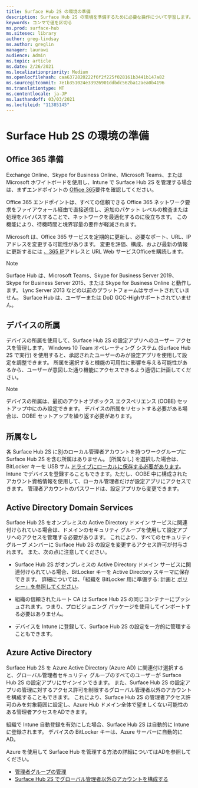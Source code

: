 ```yaml
---
title: Surface Hub 2S の環境の準備
description: Surface Hub 2S の環境を準備するために必要な操作について学習します。
keywords: コンマで値を区切る
ms.prod: surface-hub
ms.sitesec: library
author: greg-lindsay
ms.author: greglin
manager: laurawi
audience: Admin
ms.topic: article
ms.date: 2/26/2021
ms.localizationpriority: Medium
ms.openlocfilehash: caa6372820222f6f2f225f028161b3441b147a82
ms.sourcegitcommit: 7e1b351024e33926901ddbdc562ba12aea0b4196
ms.translationtype: MT
ms.contentlocale: ja-JP
ms.lasthandoff: 03/03/2021
ms.locfileid: "11385145"
---
```

# <a name="prepare-your-environment-for-surface-hub-2s"></a>Surface Hub 2S の環境の準備

## <a name="office-365-readiness"></a>Office 365 準備

Exchange Online、Skype for Business Online、Microsoft Teams、または Microsoft ホワイトボードを使用し、Intune で Surface Hub 2S を管理する場合は、まずエンドポイントの [Office 365](https://docs.microsoft.com/office365/enterprise/office-365-endpoints)要件を確認してください。

Office 365 エンドポイントは、すべての信頼できる Office 365 ネットワーク要求をファイアウォール経由で直接送信し、追加のパケット レベルの検査または処理をバイパスすることで、ネットワークを最適化するのに役立ちます。 この機能により、待機時間と境界容量の要件が軽減されます。

Microsoft は、Office 365 サービスを定期的に更新し、必要なポート、URL、IP アドレスを変更する可能性があります。 変更を評価、構成、および最新の情報に更新するには [、365 IP](https://docs.microsoft.com/office365/enterprise/office-365-ip-web-service)アドレスと URL Web サービスOfficeを購読します。

> [!NOTE]
> Surface Hub は、Microsoft Teams、Skype for Business Server 2019、Skype for Business Server 2015、または Skype for Business Online と動作します。
Lync Server 2013 などの以前のプラットフォームはサポートされていません。 Surface Hub は、ユーザーまたは DoD GCC-Highサポートされていません。


## <a name="device-affiliation"></a>デバイスの所属

デバイスの所属を使用して、Surface Hub 2S の設定アプリへのユーザー アクセスを管理します。
Windows 10 Team オペレーティング システム (Surface Hub 2S で実行) を使用すると、承認されたユーザーのみが設定アプリを使用して設定を調整できます。 所属を選択すると機能の可用性に影響を与える可能性があるから、ユーザーが意図した通り機能にアクセスできるよう適切に計画してください。

> [!NOTE]
> デバイスの所属は、最初のアウトオブボックス エクスペリエンス (OOBE) セットアップ中にのみ設定できます。 デバイスの所属をリセットする必要がある場合は、OOBE セットアップを繰り返す必要があります。

## <a name="no-affiliation"></a>所属なし

各 Surface Hub 2S に別のローカル管理者アカウントを持つワークグループに Surface Hub 2S を含む所属はありません。 [所属なし] を選択した場合は、BitLocker キーを USB サム [ドライブにローカルに保存する必要があります](https://docs.microsoft.com/windows/security/information-protection/bitlocker/bitlocker-key-management-faq)。 Intune でデバイスを登録することもできます。ただし、OOBE 中に構成されたアカウント資格情報を使用して、ローカル管理者だけが設定アプリにアクセスできます。 管理者アカウントのパスワードは、設定アプリから変更できます。

## <a name="active-directory-domain-services"></a>Active Directory Domain Services

Surface Hub 2S をオンプレミスの Active Directory ドメイン サービスに関連付けられている場合は、ドメインのセキュリティ グループを使用して設定アプリへのアクセスを管理する必要があります。 これにより、すべてのセキュリティ グループ メンバーに Surface Hub 2S の設定を変更するアクセス許可が付与されます。 また、次の点に注意してください。

- Surface Hub 2S がオンプレミスの Active Directory ドメイン サービスに関連付けられている場合、BitLocker キーを Active Directory スキーマに保存できます。 詳細については、「組織を BitLocker 用に準備する: 計画と [ポリシー」を参照してください](https://docs.microsoft.com/windows/security/information-protection/bitlocker/prepare-your-organization-for-bitlocker-planning-and-policies)。

- 組織の信頼されたルート CA は Surface Hub 2S の同じコンテナーにプッシュされます。つまり、プロビジョニング パッケージを使用してインポートする必要はありません。

- デバイスを Intune に登録して、Surface Hub 2S の設定を一方的に管理することもできます。

## <a name="azure-active-directory"></a>Azure Active Directory

Surface Hub 2S を Azure Active Directory (Azure AD) に関連付け選択すると、グローバル管理者セキュリティ グループのすべてのユーザーが Surface Hub 2S の設定アプリにサインインできます。 また、Surface Hub 2S の設定アプリの管理に対するアクセス許可を制限するグローバル管理者以外のアカウントを構成することもできます。 これにより、Surface Hub 2S の管理者アクセス許可のみを対象範囲に設定し、Azure Hub ドメイン全体で望ましくない可能性のある管理者アクセスをADできます。 

組織で Intune 自動登録を有効にした場合、Surface Hub 2S は自動的に Intune に登録されます。 デバイスの BitLocker キーは、Azure サーバーに自動的にAD。 

Azure を使用して Surface Hub を管理する方法の詳細についてはADを参照してください。 

 - [管理者グループの管理](admin-group-management-for-surface-hub.md)
 - [Surface Hub 2S でグローバル管理者以外のアカウントを構成する](surface-hub-2s-nonglobal-admin.md)

